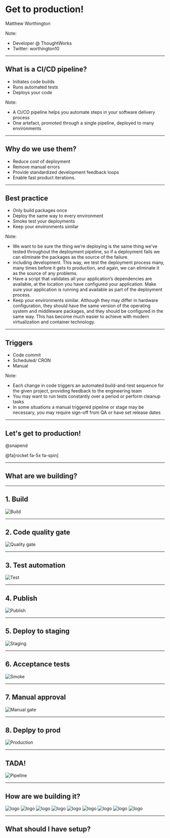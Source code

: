 # Get to production!

Matthew Worthington

Note:

- Developer @ ThoughtWorks
- Twitter: worthington10

---

## What is a CI/CD pipeline?

- Initiates code builds
- Runs automated tests
- Deploys your code

Note:

- A CI/CD pipeline helps you automate steps in your software delivery process
- One artefact, promoted through a single pipeline, deployed to many environments

---

## Why do we use them?

- Reduce cost of deployment
- Remove manual errors
- Provide standardized development feedback loops
- Enable fast product iterations.

---

## Best practice

- Only build packages once
- Deploy the same way to every environment
- Smoke test your deployments
- Keep your environments similar

Note:

- We want to be sure the thing we’re deploying is the same thing we’ve tested throughout the deployment pipeline, so if a deployment fails we can eliminate the packages as the source of the failure.
- including development. This way, we test the deployment process many, many times before it gets to production, and again, we can eliminate it as the source of any problems.
- Have a script that validates all your application’s dependencies are available, at the location you have configured your application. Make sure your application is running and available as part of the deployment process.
- Keep your environments similar. Although they may differ in hardware configuration, they should have the same version of the operating system and middleware packages, and they should be configured in the same way. This has become much easier to achieve with modern virtualization and container technology.

---

## Triggers

- Code commit
- Scheduled/ CRON
- Manual

Note:

- Each change in code triggers an automated build-and-test sequence for the given project, providing feedback to the engineering team
- You may want to run tests constantly over a period or perform cleanup tasks
- In some situations a manual triggered pipeline or stage may be necessary, you may require sign-off from QA or have set release dates

---

## Let's get to production!

@snapend

@fa[rocket fa-5x fa-spin]

---

## What are we building?

---

## 1. Build

![Build](pitch/pipeline/1.png)

---

## 2. Code quality gate

![Quality gate](pitch/pipeline/2.png)

---

## 3. Test automation

![Test](pitch/pipeline/3.png)

---

## 4. Publish

![Publish](pitch/pipeline/4.png)

---

## 5. Deploy to staging

![Staging](pitch/pipeline/5.png)

---

## 6. Acceptance tests

![Smoke](pitch/pipeline/6.png)

---

## 7. Manual approval

![Manual gate](pitch/pipeline/7.png)

---

## 8. Deplpy to prod

![Production](pitch/pipeline/8.png)

---

## TADA!

![Pipeline](pipeline.png)

---

## How are we building it?

![logo](pitch/tools/babel.png&size=50px)
![logo](pitch/tools/circleci.png)
![logo](pitch/tools/cypress.jpeg)
![logo](pitch/tools/docker.png)
![logo](pitch/tools/github.png)
![logo](pitch/tools/heroku.png)
![logo](pitch/tools/mocha.png)
![logo](pitch/tools/npm.png)
![logo](pitch/tools/vuejs.png)

---

## What should I have setup?